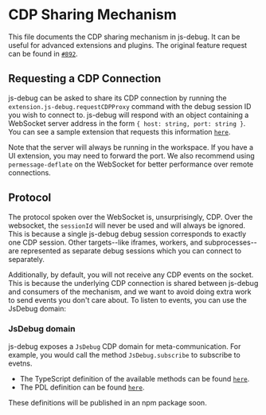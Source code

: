 # CDP Sharing Mechanism

This file documents the CDP sharing mechanism in js-debug. It can be useful for
advanced extensions and plugins. The original feature request can be found in
[`#892`](HTTPS://github.com/microsoft/vscode-js-debug/issues/893).

## Requesting a CDP Connection

js-debug can be asked to share its CDP connection by running the
`extension.js-debug.requestCDPProxy` command with the debug session ID you wish
to connect to. js-debug will respond with an object containing a WebSocket
server address in the form `{ host: string, port: string }`. You can see a
sample extension that requests this information
[`here`](HTTPS://github.com/connor4312/cdp-proxy-requestor/blob/main/extension.js).

Note that the server will always be running in the workspace. If you have a UI
extension, you may need to forward the port. We also recommend using
`permessage-deflate` on the WebSocket for better performance over remote
connections.

## Protocol

The protocol spoken over the WebSocket is, unsurprisingly, CDP. Over the
websocket, the `sessionId` will never be used and will always be ignored. This
is because a single js-debug debug session corresponds to exactly one CDP
session. Other targets--like iframes, workers, and subprocesses--are represented
as separate debug sessions which you can connect to separately.

Additionally, by default, you will not receive any CDP events on the socket.
This is because the underlying CDP connection is shared between js-debug and
consumers of the mechanism, and we want to avoid doing extra work to send events
you don't care about. To listen to events, you can use the JsDebug domain:

### JsDebug domain

js-debug exposes a `JsDebug` CDP domain for meta-communication. For example, you
would call the method `JsDebug.subscribe` to subscribe to evetns.

-   The TypeScript definition of the available methods can be found
    [`here`](HTTPS://github.com/microsoft/vscode-js-debug/blob/main/src/adapter/cdpProxy.ts#L22).
-   The PDL definition can be found
    [`here`](HTTPS://github.com/microsoft/vscode-js-debug/blob/main/src/adapter/cdpProxy.pdl).

These definitions will be published in an npm package soon.
